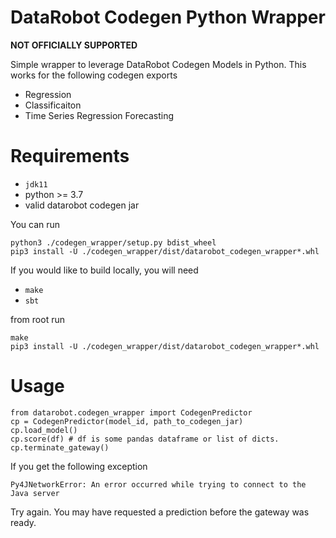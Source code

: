 # DataRobot Codegen Python Wrapper

__NOT OFFICIALLY SUPPORTED__

Simple wrapper to leverage DataRobot Codegen Models in Python.  This works for the following codegen exports
* Regression
* Classificaiton
* Time Series Regression Forecasting


# Requirements

* `jdk11`
* python >= 3.7
* valid datarobot codegen jar

You can run 
```
python3 ./codegen_wrapper/setup.py bdist_wheel 
pip3 install -U ./codegen_wrapper/dist/datarobot_codegen_wrapper*.whl
```

If you would like to build locally, you will need

* `make`
* `sbt`

from root run 

```
make
pip3 install -U ./codegen_wrapper/dist/datarobot_codegen_wrapper*.whl
```

# Usage 

```
from datarobot.codegen_wrapper import CodegenPredictor
cp = CodegenPredictor(model_id, path_to_codegen_jar)
cp.load_model()
cp.score(df) # df is some pandas dataframe or list of dicts.  
cp.terminate_gateway()
```

If you get the following exception 
```
Py4JNetworkError: An error occurred while trying to connect to the Java server
```

Try again.  You may have requested a prediction before the gateway was ready.  


